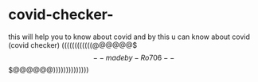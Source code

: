 # covid-checker-
this will help you to know about covid and by this u can know about covid (covid checker) 
((((((((((((@@@@@@$$$--made by -Ro706--$$$@@@@@@))))))))))))))
